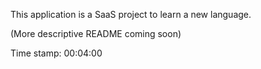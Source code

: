 This application is a SaaS project to learn a new language.

(More descriptive README coming soon)


Time stamp:
00:04:00